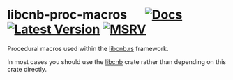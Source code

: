 # libcnb-proc-macros &emsp; [![Docs]][docs.rs] [![Latest Version]][crates.io] [![MSRV]][install-rust]

Procedural macros used within the [libcnb.rs](https://github.com/heroku/libcnb.rs) framework.

In most cases you should use the [libcnb](https://crates.io/crates/libcnb) crate rather than
depending on this crate directly.

[Docs]: https://img.shields.io/docsrs/libcnb-proc-macros
[docs.rs]: https://docs.rs/libcnb-proc-macros/latest/libcnb_proc_macros/
[Latest Version]: https://img.shields.io/crates/v/libcnb-proc-macros.svg
[crates.io]: https://crates.io/crates/libcnb-proc-macros
[MSRV]: https://img.shields.io/badge/MSRV-rustc_1.76+-lightgray.svg
[install-rust]: https://www.rust-lang.org/tools/install
